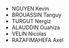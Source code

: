 - NGUYEN Kevin
- BROUASSIN Tanguy
- TURGUT Nergiz
- ALAUDDIN Ouahiza
- VELIN Nicolas
- RAZAFIMAHEFA Axel